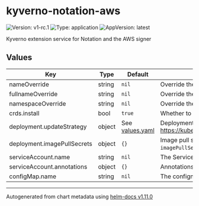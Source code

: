 # kyverno-notation-aws

![Version: v1-rc.1](https://img.shields.io/badge/Version-v1--rc.1-informational?style=flat-square) ![Type: application](https://img.shields.io/badge/Type-application-informational?style=flat-square) ![AppVersion: latest](https://img.shields.io/badge/AppVersion-latest-informational?style=flat-square)

Kyverno extension service for Notation and the AWS signer

## Values

| Key | Type | Default | Description |
|-----|------|---------|-------------|
| nameOverride | string | `nil` | Override the name of the chart |
| fullnameOverride | string | `nil` | Override the expanded name of the chart |
| namespaceOverride | string | `nil` | Override the namespace the chart deploys to |
| crds.install | bool | `true` | Whether to have Helm install the Kyverno Notation AWS CRDs. |
| deployment.updateStrategy | object | See [values.yaml](values.yaml) | Deployment update strategy. Ref: https://kubernetes.io/docs/concepts/workloads/controllers/deployment/#strategy |
| deployment.imagePullSecrets | object | `{}` | Image pull secrets in case IRSA isn't configured, this will define the `--imagePullSecrets` argument |
| serviceAccount.name | string | `nil` | The ServiceAccount name |
| serviceAccount.annotations | object | `{}` | Annotations for the ServiceAccount |
| configMap.name | string | `nil` | The configmap name |

----------------------------------------------
Autogenerated from chart metadata using [helm-docs v1.11.0](https://github.com/norwoodj/helm-docs/releases/v1.11.0)
